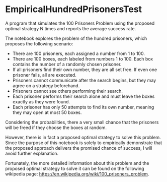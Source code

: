 # EmpiricalHundredPrisonersTest

A program that simulates the 100 Prisoners Problem using the proposed optimal strategy N times and reports the average success rate.  

The notebook explores the problem of the hundred prisoners, which proposes the following scenario:
- There are 100 prisoners, each assigned a number from 1 to 100.
- There are 100 boxes, each labeled from numbers 1 to 100. Each box contains the number of a randomly chosen prisoner.
- If all prisoners find their own number, they are all set free. If even one prisoner fails, all are executed.
- Prisoners cannot communicate after the search begins, but they may agree on a strategy beforehand.
- Prisoners cannot see others performing their search.
- Each prisoner performs their search alone and must leave the boxes exactly as they were found.
- Each prisoner has only 50 attempts to find its own number, meaning they may open at most 50 boxes.

Considering the probabilities, there a very small chance that the prisoners will be freed if they choose the boxes at random. 

However, there is in fact a proposed optimal strategy to solve this problem. Since the purpose of this notebook is solely to empirically demonstrate that the proposed approach delivers the promised chance of success, I will avoid further explanation.

Fortunately, the more detailed information about this problem and the proposed optimal strategy to solve it can be found on the following wikipedia page: https://en.wikipedia.org/wiki/100_prisoners_problem.
